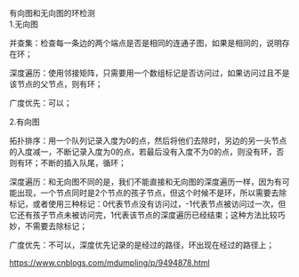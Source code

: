 有向图和无向图的环检测  
1.无向图  

并查集：检查每一条边的两个端点是否是相同的连通子图，如果是相同的，说明存在环；  

深度遍历：使用邻接矩阵，只需要用一个数组标记是否访问过，如果访问过且不是该节点的父节点，则有环；  

广度优先：可以；  

2.有向图  

拓扑排序：用一个队列记录入度为0的点，然后将他们去除时，另边的另一头节点的入度减一，不断记录入度为0的点，若最后没有入度不为0的点，则没有环，否则有环；不断的插入队尾，循环；  

深度遍历：和无向图不同的是，我们不能直接和无向图的深度遍历一样，因为有可能出现，一个节点同时是2个节点的孩子节点，但这个时候不是环，所以需要去除标记，或者使用三种标记：0代表节点没有访问过，-1代表节点被访问过一次，但它还有孩子节点未被访问完，1代表该节点的深度遍历已经结束；这种方法比较巧妙，不需要去除标记；  

广度优先：不可以，深度优先记录的是经过的路径，环出现在经过的路径上；

https://www.cnblogs.com/mdumpling/p/9494878.html  
